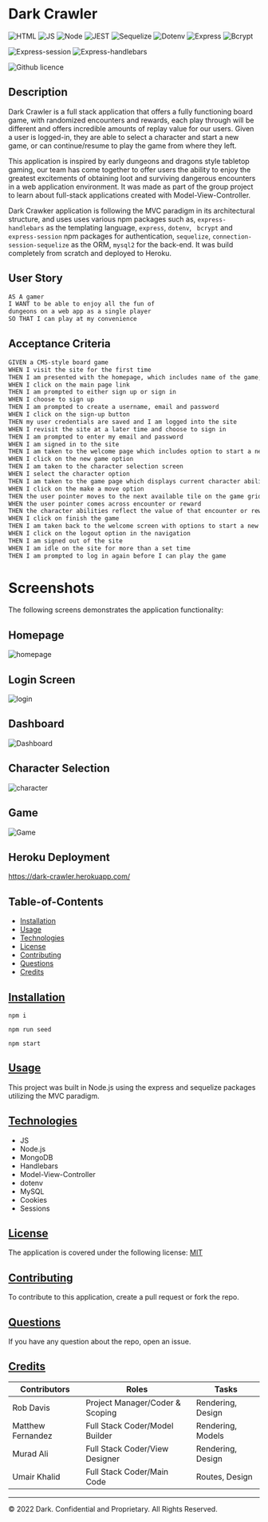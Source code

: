 # Dark Crawler

![HTML](https://img.shields.io/badge/-NODE-orange) ![JS](https://img.shields.io/badge/-JS-yellow) ![Node](https://img.shields.io/badge/-MySQL2-darkgreen)
![JEST](https://img.shields.io/badge/-SQL-darkred) ![Sequelize](https://img.shields.io/badge/-Sequelize-blue) ![Dotenv](https://img.shields.io/badge/-Dotenv-purple) ![Express](https://img.shields.io/badge/Express-indigo) ![Bcrypt](https://img.shields.io/badge/Bcrypt-white)

![Express-session](https://img.shields.io/badge/Express-session-brown) ![Express-handlebars](https://img.shields.io/badge/Express-handlebars-red) 

![Github licence](https://img.shields.io/badge/license-MIT-blue)

## Description

Dark Crawler is a full stack application that offers a fully functioning board game, with randomized encounters and rewards, each play through will be different and offers incredible amounts of replay value for our users. Given a user is logged-in, they are able to select a character and start a new game, or can continue/resume to play the game from where they left.

This application is inspired by early dungeons and dragons style tabletop gaming, our team has come together to offer users the ability to enjoy the greatest excitements of obtaining loot and surviving dangerous encounters in a web application environment. It was made as part of the group project to learn about full-stack applications created with Model-View-Controller.

Dark Crawker application is following the MVC paradigm in its architectural structure, and uses uses various npm packages such as, `express-handlebars` as the templating language, `express`, `dotenv`, ` bcrypt` and `express-session` npm packages for authentication, `sequelize`, `connection-session-sequelize` as the ORM, `mysql2` for the back-end. It was build completely from scratch and deployed to Heroku.

## User Story

```md
AS A gamer
I WANT to be able to enjoy all the fun of 
dungeons on a web app as a single player
SO THAT I can play at my convenience
```

## Acceptance Criteria

```md
GIVEN a CMS-style board game
WHEN I visit the site for the first time
THEN I am presented with the homepage, which includes name of the game; navigation links for the main page.
WHEN I click on the main page link
THEN I am prompted to either sign up or sign in
WHEN I choose to sign up
THEN I am prompted to create a username, email and password
WHEN I click on the sign-up button
THEN my user credentials are saved and I am logged into the site
WHEN I revisit the site at a later time and choose to sign in
THEN I am prompted to enter my email and password
WHEN I am signed in to the site
THEN I am taken to the welcome page which includes option to start a new game or continue the existing game; navigation links for the homepage and the dashboard; and the option to log out
WHEN I click on the new game option
THEN I am taken to the character selection screen
WHEN I select the character option
THEN I am taken to the game page which displays current character abilities, and option to make the next move or finish the game; navigation links for the homepage and dashboard; and the option to logout
WHEN I click on the make a move option
THEN the user pointer moves to the next available tile on the game grid, which includes encounter points and/or reward prize
WHEN the user pointer comes across encounter or reward
THEN the character abilities reflect the value of that encounter or reward and displays on the screen
WHEN I click on finish the game
THEN I am taken back to the welcome screen with options to start a new game or continue the game
WHEN I click on the logout option in the navigation
THEN I am signed out of the site
WHEN I am idle on the site for more than a set time
THEN I am prompted to log in again before I can play the game

```

# Screenshots

The following screens demonstrates the application functionality:

## Homepage

![homepage](./public/images/home.png) 

## Login Screen

![login](./public/images/login.png) 

## Dashboard

![Dashboard](./public/images/Dashboard.png) 

## Character Selection

![character](./public/images/character.png) 

## Game

![Game](./public/images/Game.png) 

## Heroku Deployment

https://dark-crawler.herokuapp.com/

## Table-of-Contents
* [Installation](#installation)
* [Usage](#usage)
* [Technologies](#technologies)
* [License](#license)
* [Contributing](#contributing)
* [Questions](#questions)
* [Credits](#credits)

## [Installation](#table-of-contents)

```
npm i

npm run seed

npm start
```
## [Usage](#table-of-contents)
This project was built in Node.js using the express and sequelize packages utilizing the MVC paradigm.

## [Technologies](#table-of-contents)
* JS
* Node.js
* MongoDB
* Handlebars
* Model-View-Controller
* dotenv
* MySQL
* Cookies
* Sessions

## [License](#table-of-contents)
The application is covered under the following license: [MIT](https://choosealicense.com/licenses/mit/)

## [Contributing](#table-of-contents)
To contribute to this application, create a pull request or fork the repo.

## [Questions](#table-of-contents)
If you have any question about the repo, open an issue.

## [Credits](#table-of-contents)

| Contributors                             | Roles                       | Tasks                    |
| ---------------------------------------- | --------------------------- | ------------------------ |
| Rob Davis | Project Manager/Coder & Scoping | Rendering, Design        |
| Matthew Fernandez | Full Stack Coder/Model Builder | Rendering, Models        |
| Murad Ali | Full Stack Coder/View Designer | Rendering, Design |
| Umair Khalid | Full Stack Coder/Main Code | Routes, Design |


---
© 2022 Dark. Confidential and Proprietary. All Rights Reserved.
